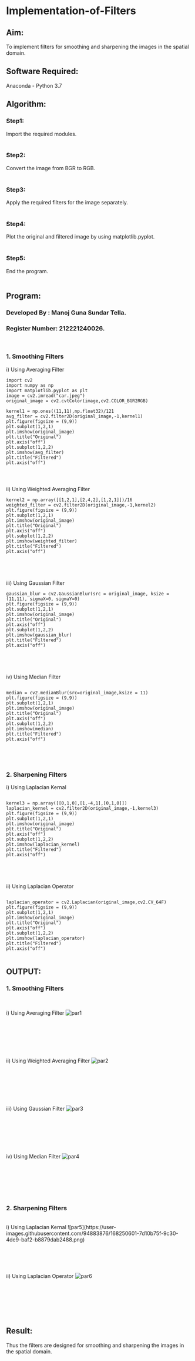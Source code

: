 # Implementation-of-Filters
## Aim:
To implement filters for smoothing and sharpening the images in the spatial domain.

## Software Required:
Anaconda - Python 3.7

## Algorithm:
### Step1:
Import the required modules.
</br>
</br> 

### Step2:
Convert the image from BGR to RGB.
</br>
</br> 

### Step3:
Apply the required filters for the image separately.
</br>
</br> 

### Step4:
Plot the original and filtered image by using matplotlib.pyplot.
</br>
</br> 

### Step5:
End the program.
</br>
</br> 

## Program:
### Developed By   : Manoj Guna Sundar Tella.
### Register Number: 212221240026.
</br>

### 1. Smoothing Filters

i) Using Averaging Filter
```
import cv2
import numpy as np
import matplotlib.pyplot as plt
image = cv2.imread("car.jpeg")
original_image = cv2.cvtColor(image,cv2.COLOR_BGR2RGB)

kernel1 = np.ones((11,11),np.float32)/121
avg_filter = cv2.filter2D(original_image,-1,kernel1)
plt.figure(figsize = (9,9))
plt.subplot(1,2,1)
plt.imshow(original_image)
plt.title("Original")
plt.axis("off")
plt.subplot(1,2,2)
plt.imshow(avg_filter)
plt.title("Filtered")
plt.axis("off")




```
ii) Using Weighted Averaging Filter
```
kernel2 = np.array([[1,2,1],[2,4,2],[1,2,1]])/16
weighted_filter = cv2.filter2D(original_image,-1,kernel2)
plt.figure(figsize = (9,9))
plt.subplot(1,2,1)
plt.imshow(original_image)
plt.title("Original")
plt.axis("off")
plt.subplot(1,2,2)
plt.imshow(weighted_filter)
plt.title("Filtered")
plt.axis("off")





```
iii) Using Gaussian Filter
```
gaussian_blur = cv2.GaussianBlur(src = original_image, ksize = (11,11), sigmaX=0, sigmaY=0)
plt.figure(figsize = (9,9))
plt.subplot(1,2,1)
plt.imshow(original_image)
plt.title("Original")
plt.axis("off")
plt.subplot(1,2,2)
plt.imshow(gaussian_blur)
plt.title("Filtered")
plt.axis("off")





```

iv) Using Median Filter
```

median = cv2.medianBlur(src=original_image,ksize = 11)
plt.figure(figsize = (9,9))
plt.subplot(1,2,1)
plt.imshow(original_image)
plt.title("Original")
plt.axis("off")
plt.subplot(1,2,2)
plt.imshow(median)
plt.title("Filtered")
plt.axis("off")





```

### 2. Sharpening Filters
i) Using Laplacian Kernal
```

kernel3 = np.array([[0,1,0],[1,-4,1],[0,1,0]])
laplacian_kernel = cv2.filter2D(original_image,-1,kernel3)
plt.figure(figsize = (9,9))
plt.subplot(1,2,1)
plt.imshow(original_image)
plt.title("Original")
plt.axis("off")
plt.subplot(1,2,2)
plt.imshow(laplacian_kernel)
plt.title("Filtered")
plt.axis("off")





```
ii) Using Laplacian Operator
```

laplacian_operator = cv2.Laplacian(original_image,cv2.CV_64F)
plt.figure(figsize = (9,9))
plt.subplot(1,2,1)
plt.imshow(original_image)
plt.title("Original")
plt.axis("off")
plt.subplot(1,2,2)
plt.imshow(laplacian_operator)
plt.title("Filtered")
plt.axis("off")


```

## OUTPUT:
### 1. Smoothing Filters
</br>

i) Using Averaging Filter
![par1](https://user-images.githubusercontent.com/94883876/168250196-f2f2e3d1-7481-4782-9790-ef9323efa1b3.png)

</br>
</br>
</br>
</br>
</br>

ii) Using Weighted Averaging Filter
![par2](https://user-images.githubusercontent.com/94883876/168250439-13fec6b8-f8a5-483b-9f76-89f03f1e125e.png)

</br>
</br>
</br>
</br>
</br>

iii) Using Gaussian Filter
![par3](https://user-images.githubusercontent.com/94883876/168250487-56e28a8e-7fa9-4f08-bde1-0b4dc609cca4.png)

</br>
</br>
</br>
</br>
</br>

iv) Using Median Filter
![par4](https://user-images.githubusercontent.com/94883876/168250553-8a382092-1f84-4344-ba02-70a1771ab4a6.png)

</br>
</br>
</br>
</br>
</br>

### 2. Sharpening Filters
</br>
i) Using Laplacian Kernal
![par5](https://user-images.githubusercontent.com/94883876/168250601-7d10b75f-9c30-4de9-baf2-b8879dab2488.png)

</br>
</br>
</br>
</br>
</br>

ii) Using Laplacian Operator
![par6](https://user-images.githubusercontent.com/94883876/168250643-4b4d0494-115c-4a7e-ad77-8fed6fce31e3.png)

</br>
</br>
</br>
</br>
</br>

## Result:
Thus the filters are designed for smoothing and sharpening the images in the spatial domain.

